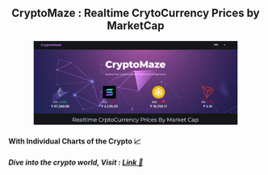 <h2 align="center"><strong>CryptoMaze : Realtime CrytoCurrency Prices by MarketCap</strong> </h2>
<p align="center"><img src="./public/cryptoimg.PNG" alt="cryptomaze" width="80%">
<h4>With Individual Charts of the Crypto 📈</h4>
<h5> Dive into the crypto world, Visit : <a href="https://cryptomazeapp.netlify.app/">Link 📌</a>
